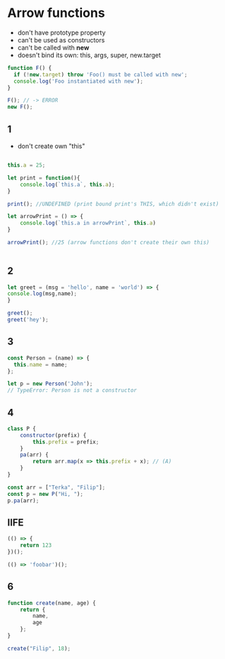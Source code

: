 # Arrow functions 

* don't have prototype property 
* can't be used as constructors
* can't be called with **new** 
* doesn't bind its own: this, args, super, new.target

```js
function F() {
  if (!new.target) throw 'Foo() must be called with new';
  console.log('Foo instantiated with new');
}

F(); // -> ERROR
new F(); 
```

## 1
* don't create own "this"
```javascript

this.a = 25;

let print = function(){
    console.log(`this.a`, this.a);
}

print(); //UNDEFINED (print bound print's THIS, which didn't exist)

let arrowPrint = () => {
    console.log(`this.a in arrowPrint`, this.a)
}

arrowPrint(); //25 (arrow functions don't create their own this)
    
```


## 2
```javascript
let greet = (msg = 'hello', name = 'world') => {
console.log(msg,name);
}

greet();
greet('hey');
```
## 3
```javascript
const Person = (name) => {
  this.name = name;
};

let p = new Person('John');
// TypeError: Person is not a constructor
```


## 4

```javascript
class P {
    constructor(prefix) {
        this.prefix = prefix;
    }
    pa(arr) {
        return arr.map(x => this.prefix + x); // (A)
    }
}

const arr = ["Terka", "Filip"];
const p = new P("Hi, ");
p.pa(arr);
```



## IIFE
```javascript
(() => {
    return 123
})();

(() => 'foobar')();
```


## 6
```javascript
function create(name, age) {
    return {
        name,
        age
    };
}

create("Filip", 18);
```
